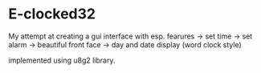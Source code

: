 # E-clocked32
My attempt at creating a gui interface with esp.
fearures
-> set time
-> set alarm
-> beautiful front face 
-> day and date display (word clock style)

implemented using u8g2 library.
